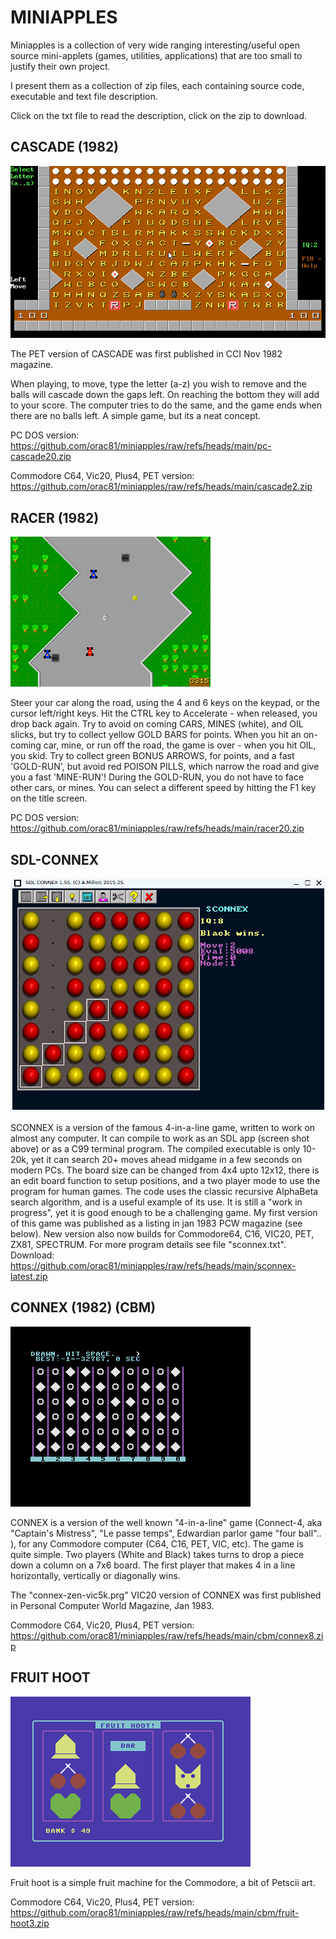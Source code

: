 # MINIAPPLES

Miniapples is a collection of very wide ranging interesting/useful open source mini-applets (games, utilities, applications) that are too small to justify their own project.

I present them as a collection of zip files, each containing source code, executable and text file description.

Click on the txt file to read the description, click on the zip to download.

## CASCADE (1982)

<img src="https://github.com/orac81/miniapples/blob/main/pc-cascade-screen.png">

The PET version of CASCADE was first published in CCI Nov 1982 magazine.

When playing, to  move, type the letter (a-z) you wish to remove and the balls will cascade
down the gaps left. On reaching the bottom they will add to your score. 
The computer tries to do the same, and the game ends when there are no balls left.
A simple game, but its a neat concept.

PC DOS version:
<https://github.com/orac81/miniapples/raw/refs/heads/main/pc-cascade20.zip>

Commodore C64, Vic20, Plus4, PET version:
<https://github.com/orac81/miniapples/raw/refs/heads/main/cascade2.zip>



## RACER (1982)

<img src ="https://github.com/orac81/miniapples/blob/main/racer-screen1.png">


Steer your car along the road, using the 4
and 6 keys on the keypad, or the cursor left/right keys. Hit the
CTRL key to Accelerate - when released, you drop back again.
Try to avoid on coming CARS, MINES (white), and OIL slicks, but
try to collect yellow GOLD BARS for points. When you hit an
on-coming car, mine, or run off the road, the game is over - when
you hit OIL, you skid. Try to collect green BONUS ARROWS, for
points, and a fast 'GOLD-RUN', but avoid red POISON PILLS, which
narrow the road and give you a fast 'MINE-RUN'!
During the GOLD-RUN, you do not have to face other cars, or mines.
You can select a different speed by hitting the F1 key on the title
screen.

PC DOS version:
<https://github.com/orac81/miniapples/raw/refs/heads/main/racer20.zip>

## SDL-CONNEX

<img src ="https://github.com/orac81/miniapples/blob/main/sconnex155screenshot.png">

SCONNEX is a version of the famous 4-in-a-line game, written to work on almost any computer. It can compile to work as an SDL app (screen shot above) or as a C99 terminal program. The compiled executable is only 10-20k, yet it can search 20+ moves ahead midgame in a few seconds on modern PCs.
 The board size can be changed from 4x4 upto 12x12, there is an edit board function to setup positions, and a two player mode to use the program for human games. 
The code uses the classic recursive AlphaBeta search algorithm, and is a useful example of its use. It is still a "work in progress", yet it is good enough to be a challenging game. My first version of this game was published as a listing in jan  1983 PCW magazine (see below).
New version also now builds for Commodore64, C16, VIC20, PET, ZX81, SPECTRUM.
For more program details see file  "sconnex.txt".
Download: <https://github.com/orac81/miniapples/raw/refs/heads/main/sconnex-latest.zip>


## CONNEX (1982) (CBM)

<img src ="https://github.com/orac81/miniapples/blob/main/cbm/connex-c16-1.png">

CONNEX is a version of the well known "4-in-a-line" game (Connect-4, aka "Captain's Mistress", "Le passe temps", Edwardian parlor game "four ball".. ),
for any Commodore computer (C64, C16, PET, VIC, etc).
The game is quite simple. Two players (White and Black) takes turns 
to drop a piece down a column on a 7x6 board. The first player that makes 
4 in a line horizontally, vertically or diagonally wins. 

The "connex-zen-vic5k.prg" VIC20 version of CONNEX was first published in 
Personal Computer World Magazine, Jan 1983. 

Commodore C64, Vic20, Plus4, PET version:
<https://github.com/orac81/miniapples/raw/refs/heads/main/cbm/connex8.zip>


## FRUIT HOOT

<img src ="https://github.com/orac81/miniapples/blob/main/cbm/fruit-screen1.png">

Fruit hoot is a simple fruit machine for the Commodore, a bit of Petscii art.

Commodore C64, Vic20, Plus4, PET version:
<https://github.com/orac81/miniapples/raw/refs/heads/main/cbm/fruit-hoot3.zip>



